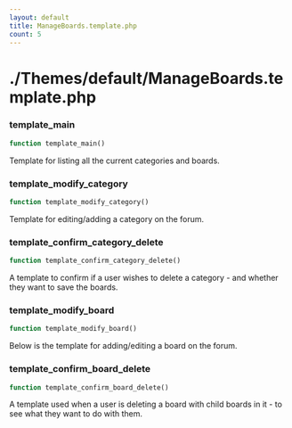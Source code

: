 ```yaml
---
layout: default
title: ManageBoards.template.php
count: 5
---
```


# ./Themes/default/ManageBoards.template.php

### template_main

```php
function template_main()
```
Template for listing all the current categories and boards.



### template_modify_category

```php
function template_modify_category()
```
Template for editing/adding a category on the forum.



### template_confirm_category_delete

```php
function template_confirm_category_delete()
```
A template to confirm if a user wishes to delete a category - and whether they want to save the boards.



### template_modify_board

```php
function template_modify_board()
```
Below is the template for adding/editing a board on the forum.



### template_confirm_board_delete

```php
function template_confirm_board_delete()
```
A template used when a user is deleting a board with child boards in it - to see what they want to do with them.




